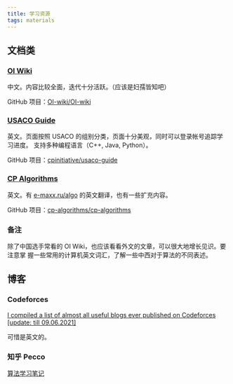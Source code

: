 ```yaml
---
title: 学习资源
tags: materials
---
```


## 文档类

### [OI Wiki](//oi-wiki.org)

中文。内容比较全面，迭代十分活跃。（应该是妇孺皆知吧）

GitHub 项目：[OI-wiki/OI-wiki](//github.com/OI-wiki/OI-wiki)

### [USACO Guide](//usaco.guide)

英文。页面按照 USACO 的组别分类，页面十分美观，同时可以登录帐号追踪学习进度。
支持多种编程语言（C++, Java, Python）。

GitHub 项目：[cpinitiative/usaco-guide](//github.com/cpinitiative/usaco-guide)

### [CP Algorithms](//cp-algorithms.com/)

英文。有 [e-maxx.ru/algo](http://e-maxx.ru/algo) 的英文翻译，也有一些扩充内容。

GitHub 项目：[cp-algorithms/cp-algorithms](//github.com/cp-algorithms/cp-algorithms)

### 备注

除了中国选手常看的 OI Wiki，也应该看看外文的文章，可以很大地增长见识。要注意掌
握一些常用的计算机英文词汇，了解一些中西对于算法的不同表述。

## 博客

### Codeforces

[I compiled a list of almost all useful blogs ever published on Codeforces \[update: till 09.06.2021\]](https://codeforces.com/blog/entry/91363)

可惜是英文的。

### 知乎 Pecco

[算法学习笔记](https://zhuanlan.zhihu.com/p/105467597)

